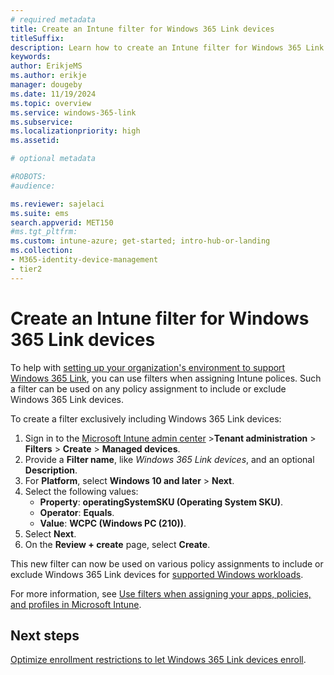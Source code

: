 ```yaml
---
# required metadata
title: Create an Intune filter for Windows 365 Link devices
titleSuffix:
description: Learn how to create an Intune filter for Windows 365 Link devices
keywords:
author: ErikjeMS  
ms.author: erikje
manager: dougeby
ms.date: 11/19/2024
ms.topic: overview
ms.service: windows-365-link
ms.subservice:
ms.localizationpriority: high
ms.assetid: 

# optional metadata

#ROBOTS:
#audience:

ms.reviewer: sajelaci
ms.suite: ems
search.appverid: MET150
#ms.tgt_pltfrm:
ms.custom: intune-azure; get-started; intro-hub-or-landing
ms.collection:
- M365-identity-device-management
- tier2
---
```


# Create an Intune filter for Windows 365 Link devices

To help with [setting up your organization's environment to support Windows 365 Link](deployment-overview.md), you can use filters when assigning Intune polices. Such a filter can be used on any policy assignment to include or exclude Windows 365 Link devices.

To create a filter exclusively including Windows 365 Link devices:

1. Sign in to the [Microsoft Intune admin center](https://go.microsoft.com/fwlink/?linkid=2109431) >**Tenant administration** > **Filters** > **Create** > **Managed devices**.
2. Provide a **Filter name**, like *Windows 365 Link devices*, and an optional **Description**.
3. For **Platform**, select **Windows 10 and later** > **Next**.
4. Select the following values:
    - **Property**: **operatingSystemSKU (Operating System SKU)**.
    - **Operator**: **Equals**.
    - **Value**: **WCPC (Windows PC (210))**.
5. Select **Next**.
6. On the **Review + create** page, select **Create**.  

This new filter can now be used on various policy assignments to include or exclude Windows 365 Link devices for [supported Windows workloads](/mem/intune/fundamentals/filters-supported-workloads#windows-1011).

For more information, see [Use filters when assigning your apps, policies, and profiles in Microsoft Intune](/mem/intune/fundamentals/filters).

<!-- ########################## -->
## Next steps

[Optimize enrollment restrictions to let Windows 365 Link devices enroll](enrollment-restrictions.md).
